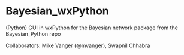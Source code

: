Bayesian_wxPython
=================

(Python) GUI in wxPython for the Bayesian network package from the Bayesian_Python repo

Collaborators: Mike Vanger (@mvanger), Swapnil Chhabra
